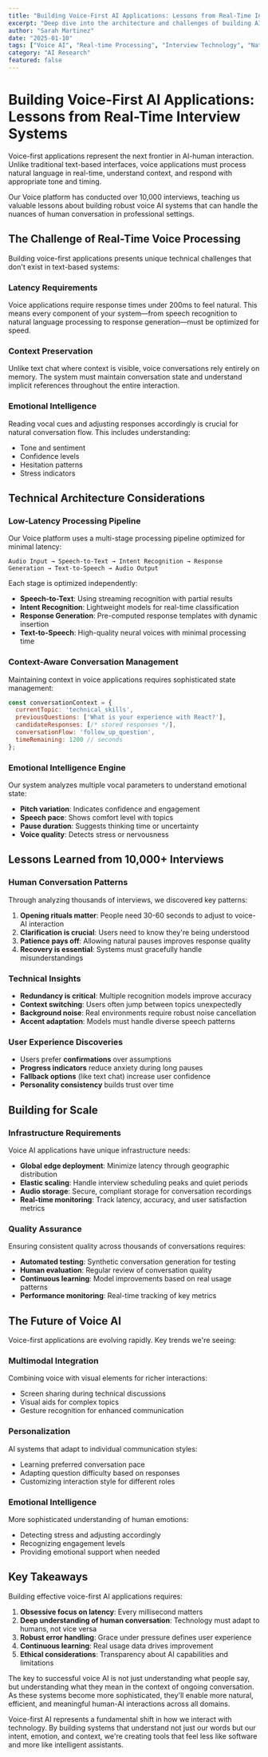 ```yaml
---
title: "Building Voice-First AI Applications: Lessons from Real-Time Interview Systems"
excerpt: "Deep dive into the architecture and challenges of building AI-powered voice applications that can conduct real-time interviews with human-like conversational abilities."
author: "Sarah Martinez"
date: "2025-01-10"
tags: ["Voice AI", "Real-time Processing", "Interview Technology", "Natural Language"]
category: "AI Research"
featured: false
---
```


# Building Voice-First AI Applications: Lessons from Real-Time Interview Systems

Voice-first applications represent the next frontier in AI-human interaction. Unlike traditional text-based interfaces, voice applications must process natural language in real-time, understand context, and respond with appropriate tone and timing.

Our Voice platform has conducted over 10,000 interviews, teaching us valuable lessons about building robust voice AI systems that can handle the nuances of human conversation in professional settings.

## The Challenge of Real-Time Voice Processing

Building voice-first applications presents unique technical challenges that don't exist in text-based systems:

### Latency Requirements

Voice applications require response times under 200ms to feel natural. This means every component of your system—from speech recognition to natural language processing to response generation—must be optimized for speed.

### Context Preservation

Unlike text chat where context is visible, voice conversations rely entirely on memory. The system must maintain conversation state and understand implicit references throughout the entire interaction.

### Emotional Intelligence  

Reading vocal cues and adjusting responses accordingly is crucial for natural conversation flow. This includes understanding:

- Tone and sentiment
- Confidence levels
- Hesitation patterns  
- Stress indicators

## Technical Architecture Considerations

### Low-Latency Processing Pipeline

Our Voice platform uses a multi-stage processing pipeline optimized for minimal latency:

```
Audio Input → Speech-to-Text → Intent Recognition → Response Generation → Text-to-Speech → Audio Output
```

Each stage is optimized independently:

- **Speech-to-Text**: Using streaming recognition with partial results
- **Intent Recognition**: Lightweight models for real-time classification  
- **Response Generation**: Pre-computed response templates with dynamic insertion
- **Text-to-Speech**: High-quality neural voices with minimal processing time

### Context-Aware Conversation Management

Maintaining context in voice applications requires sophisticated state management:

```javascript
const conversationContext = {
  currentTopic: 'technical_skills',
  previousQuestions: ['What is your experience with React?'],
  candidateResponses: [/* stored responses */],
  conversationFlow: 'follow_up_question',
  timeRemaining: 1200 // seconds
};
```

### Emotional Intelligence Engine

Our system analyzes multiple vocal parameters to understand emotional state:

- **Pitch variation**: Indicates confidence and engagement
- **Speech pace**: Shows comfort level with topics  
- **Pause duration**: Suggests thinking time or uncertainty
- **Voice quality**: Detects stress or nervousness

## Lessons Learned from 10,000+ Interviews

### Human Conversation Patterns

Through analyzing thousands of interviews, we discovered key patterns:

1. **Opening rituals matter**: People need 30-60 seconds to adjust to voice-AI interaction
2. **Clarification is crucial**: Users need to know they're being understood
3. **Patience pays off**: Allowing natural pauses improves response quality
4. **Recovery is essential**: Systems must gracefully handle misunderstandings

### Technical Insights

- **Redundancy is critical**: Multiple recognition models improve accuracy
- **Context switching**: Users often jump between topics unexpectedly  
- **Background noise**: Real environments require robust noise cancellation
- **Accent adaptation**: Models must handle diverse speech patterns

### User Experience Discoveries

- Users prefer **confirmations** over assumptions
- **Progress indicators** reduce anxiety during long pauses
- **Fallback options** (like text chat) increase user confidence
- **Personality consistency** builds trust over time

## Building for Scale

### Infrastructure Requirements

Voice AI applications have unique infrastructure needs:

- **Global edge deployment**: Minimize latency through geographic distribution
- **Elastic scaling**: Handle interview scheduling peaks and quiet periods
- **Audio storage**: Secure, compliant storage for conversation recordings
- **Real-time monitoring**: Track latency, accuracy, and user satisfaction metrics

### Quality Assurance

Ensuring consistent quality across thousands of conversations requires:

- **Automated testing**: Synthetic conversation generation for testing
- **Human evaluation**: Regular review of conversation quality
- **Continuous learning**: Model improvements based on real usage patterns
- **Performance monitoring**: Real-time tracking of key metrics

## The Future of Voice AI

Voice-first applications are evolving rapidly. Key trends we're seeing:

### Multimodal Integration

Combining voice with visual elements for richer interactions:
- Screen sharing during technical discussions
- Visual aids for complex topics  
- Gesture recognition for enhanced communication

### Personalization

AI systems that adapt to individual communication styles:
- Learning preferred conversation pace
- Adapting question difficulty based on responses
- Customizing interaction style for different roles

### Emotional Intelligence

More sophisticated understanding of human emotions:
- Detecting stress and adjusting accordingly
- Recognizing engagement levels
- Providing emotional support when needed

## Key Takeaways

Building effective voice-first AI applications requires:

1. **Obsessive focus on latency**: Every millisecond matters
2. **Deep understanding of human conversation**: Technology must adapt to humans, not vice versa
3. **Robust error handling**: Grace under pressure defines user experience
4. **Continuous learning**: Real usage data drives improvement
5. **Ethical considerations**: Transparency about AI capabilities and limitations

The key to successful voice AI is not just understanding what people say, but understanding what they mean in the context of ongoing conversation. As these systems become more sophisticated, they'll enable more natural, efficient, and meaningful human-AI interactions across all domains.

Voice-first AI represents a fundamental shift in how we interact with technology. By building systems that understand not just our words but our intent, emotion, and context, we're creating tools that feel less like software and more like intelligent assistants.